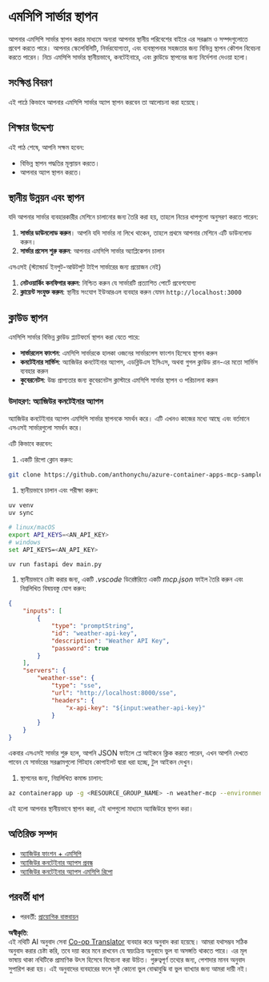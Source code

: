 <!--
CO_OP_TRANSLATOR_METADATA:
{
  "original_hash": "7816cc28f7ab9a54e31f9246429ffcd9",
  "translation_date": "2025-05-17T12:50:54+00:00",
  "source_file": "03-GettingStarted/08-deployment/README.md",
  "language_code": "bn"
}
-->
# এমসিপি সার্ভার স্থাপন

আপনার এমসিপি সার্ভার স্থাপন করার মাধ্যমে অন্যরা আপনার স্থানীয় পরিবেশের বাইরে এর সরঞ্জাম ও সম্পদগুলোতে প্রবেশ করতে পারে। আপনার স্কেলেবিলিটি, নির্ভরযোগ্যতা, এবং ব্যবস্থাপনার সহজতার জন্য বিভিন্ন স্থাপন কৌশল বিবেচনা করতে পারেন। নিচে এমসিপি সার্ভার স্থানীয়ভাবে, কনটেইনারে, এবং ক্লাউডে স্থাপনের জন্য নির্দেশনা দেওয়া হলো।

## সংক্ষিপ্ত বিবরণ

এই পাঠে কিভাবে আপনার এমসিপি সার্ভার অ্যাপ স্থাপন করবেন তা আলোচনা করা হয়েছে।

## শিক্ষার উদ্দেশ্য

এই পাঠ শেষে, আপনি সক্ষম হবেন:

- বিভিন্ন স্থাপন পদ্ধতির মূল্যায়ন করতে।
- আপনার অ্যাপ স্থাপন করতে।

## স্থানীয় উন্নয়ন এবং স্থাপন

যদি আপনার সার্ভার ব্যবহারকারীর মেশিনে চালানোর জন্য তৈরি করা হয়, তাহলে নিচের ধাপগুলো অনুসরণ করতে পারেন:

1. **সার্ভার ডাউনলোড করুন**। আপনি যদি সার্ভার না লিখে থাকেন, তাহলে প্রথমে আপনার মেশিনে এটি ডাউনলোড করুন।
1. **সার্ভার প্রসেস শুরু করুন**: আপনার এমসিপি সার্ভার অ্যাপ্লিকেশন চালান

এসএসই (স্ট্যান্ডার্ড ইনপুট-আউটপুট টাইপ সার্ভারের জন্য প্রয়োজন নেই)

1. **নেটওয়ার্কিং কনফিগার করুন**: নিশ্চিত করুন যে সার্ভারটি প্রত্যাশিত পোর্টে প্রবেশযোগ্য 
1. **ক্লায়েন্ট সংযুক্ত করুন**: স্থানীয় সংযোগ ইউআরএল ব্যবহার করুন যেমন `http://localhost:3000`

## ক্লাউড স্থাপন

এমসিপি সার্ভার বিভিন্ন ক্লাউড প্ল্যাটফর্মে স্থাপন করা যেতে পারে:

- **সার্ভারলেস ফাংশন**: এমসিপি সার্ভারকে হালকা ওজনের সার্ভারলেস ফাংশন হিসেবে স্থাপন করুন
- **কনটেইনার সার্ভিস**: অ্যাজিউর কনটেইনার অ্যাপস, এডব্লিউএস ইসিএস, অথবা গুগল ক্লাউড রান-এর মতো সার্ভিস ব্যবহার করুন
- **কুবেরনেটস**: উচ্চ প্রাপ্যতার জন্য কুবেরনেটস ক্লাস্টারে এমসিপি সার্ভার স্থাপন ও পরিচালনা করুন

### উদাহরণ: অ্যাজিউর কনটেইনার অ্যাপস

অ্যাজিউর কনটেইনার অ্যাপস এমসিপি সার্ভার স্থাপনকে সমর্থন করে। এটি এখনও কাজের মধ্যে আছে এবং বর্তমানে এসএসই সার্ভারগুলো সমর্থন করে।

এটি কিভাবে করবেন:

1. একটি রিপো ক্লোন করুন:

  ```sh
  git clone https://github.com/anthonychu/azure-container-apps-mcp-sample.git
  ```

1. স্থানীয়ভাবে চালান এবং পরীক্ষা করুন:

  ```sh
  uv venv
  uv sync

  # linux/macOS
  export API_KEYS=<AN_API_KEY>
  # windows
  set API_KEYS=<AN_API_KEY>

  uv run fastapi dev main.py
  ```

1. স্থানীয়ভাবে চেষ্টা করার জন্য, একটি *.vscode* ডিরেক্টরিতে একটি *mcp.json* ফাইল তৈরি করুন এবং নিম্নলিখিত বিষয়বস্তু যোগ করুন:

  ```json
  {
      "inputs": [
          {
              "type": "promptString",
              "id": "weather-api-key",
              "description": "Weather API Key",
              "password": true
          }
      ],
      "servers": {
          "weather-sse": {
              "type": "sse",
              "url": "http://localhost:8000/sse",
              "headers": {
                  "x-api-key": "${input:weather-api-key}"
              }
          }
      }
  }
  ```

  একবার এসএসই সার্ভার শুরু হলে, আপনি JSON ফাইলে প্লে আইকনে ক্লিক করতে পারেন, এখন আপনি দেখতে পাবেন যে সার্ভারের সরঞ্জামগুলো গিটহাব কোপাইলট দ্বারা ধরা হচ্ছে, টুল আইকন দেখুন।

1. স্থাপনের জন্য, নিম্নলিখিত কমান্ড চালান:

  ```sh
  az containerapp up -g <RESOURCE_GROUP_NAME> -n weather-mcp --environment mcp -l westus --env-vars API_KEYS=<AN_API_KEY> --source .
  ```

এই হলো আপনার স্থানীয়ভাবে স্থাপন করা, এই ধাপগুলো মাধ্যমে অ্যাজিউরে স্থাপন করা।

## অতিরিক্ত সম্পদ

- [অ্যাজিউর ফাংশন + এমসিপি](https://learn.microsoft.com/en-us/samples/azure-samples/remote-mcp-functions-dotnet/remote-mcp-functions-dotnet/)
- [অ্যাজিউর কনটেইনার অ্যাপস প্রবন্ধ](https://techcommunity.microsoft.com/blog/appsonazureblog/host-remote-mcp-servers-in-azure-container-apps/4403550)
- [অ্যাজিউর কনটেইনার অ্যাপস এমসিপি রিপো](https://github.com/anthonychu/azure-container-apps-mcp-sample)

## পরবর্তী ধাপ

- পরবর্তী: [প্রায়োগিক বাস্তবায়ন](/04-PracticalImplementation/README.md)

**অস্বীকৃতি**:  
এই নথিটি AI অনুবাদ সেবা [Co-op Translator](https://github.com/Azure/co-op-translator) ব্যবহার করে অনুবাদ করা হয়েছে। আমরা যথাসম্ভব সঠিক অনুবাদ করার চেষ্টা করি, তবে দয়া করে মনে রাখবেন যে স্বয়ংক্রিয় অনুবাদে ভুল বা অসঙ্গতি থাকতে পারে। এর মূল ভাষায় থাকা নথিটিকে প্রামাণিক উৎস হিসেবে বিবেচনা করা উচিত। গুরুত্বপূর্ণ তথ্যের জন্য, পেশাদার মানব অনুবাদ সুপারিশ করা হয়। এই অনুবাদের ব্যবহারের ফলে সৃষ্ট কোনো ভুল বোঝাবুঝি বা ভুল ব্যাখ্যার জন্য আমরা দায়ী নই।